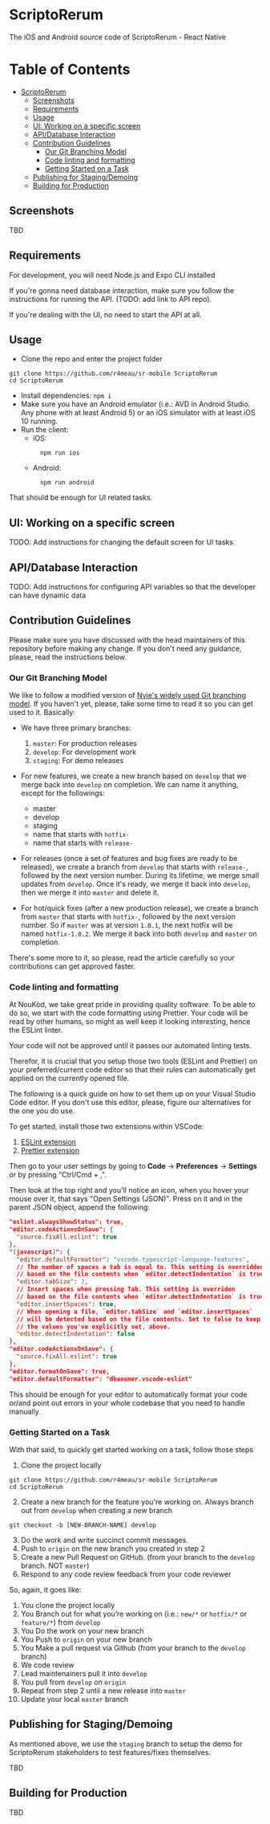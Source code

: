 # ScriptoRerum

The iOS and Android source code of ScriptoRerum - React Native

# Table of Contents

- [ScriptoRerum](#scriptorerum)
  * [Screenshots](#screenshots)
  * [Requirements](#requirements)
  * [Usage](#usage)
  * [UI: Working on a specific screen](#ui--working-on-a-specific-screen)
  * [API/Database Interaction](#api-database-interaction)
  * [Contribution Guidelines](#contribution-guidelines)
    + [Our Git Branching Model](#our-git-branching-model)
    + [Code linting and formatting](#code-linting-and-formatting)
    + [Getting Started on a Task](#getting-started-on-a-task)
  * [Publishing for Staging/Demoing](#publishing-for-staging-demoing)
  * [Building for Production](#building-for-production)

## Screenshots

TBD

## Requirements

For development, you will need Node.js and Expo CLI installed

If you're gonna need database interaction, make sure you follow the instructions for running the API. (TODO: add link to API repo).

If you're dealing with the UI, no need to start the API at all.

## Usage

- Clone the repo and enter the project folder
```
git clone https://github.com/r4meau/sr-mobile ScriptoRerum
cd ScriptoRerum
```
- Install dependencies: ```npm i```
- Make sure you have an Android emulator (i.e.: AVD in Android Studio. Any phone with at least Android 5) or an iOS simulator with at least iOS 10 running.
- Run the client:
  - iOS:
    ```
      npm run ios
    ```
  - Android:
    ```
      npm run android
    ```

That should be enough for UI related tasks.

## UI: Working on a specific screen

TODO: Add instructions for changing the default screen for UI tasks

## API/Database Interaction

TODO: Add instructions for configuring API variables so that the developer can have dynamic data

## Contribution Guidelines

Please make sure you have discussed with the head maintainers of this repository before making any change.
If you don't need any guidance, please, read the instructions below.

### Our Git Branching Model

We like to follow a modified version of [Nvie's widely used Git branching model](https://nvie.com/posts/a-successful-git-branching-model/). If you haven't yet, please, take some time to read it so you can get used to it. Basically:

- We have three primary branches: 
  1. `master`: For production releases
  2. `develop`: For development work
  3. `staging`: For demo releases

- For new features, we create a new branch based on `develop` that we merge back into `develop` on completion. We can name it anything, except for the followings:
    - master
    - develop
    - staging
    - name that starts with `hotfix-`
    - name that starts with `release-`
- For releases (once a set of features and bug fixes are ready to be released), we create a branch from `develop` that starts with `release-`, followed by the next version number. During its lifetime, we merge small updates from `develop`. Once it's ready, we merge it back into `develop`, then we merge it into `master` and delete it.
- For hot/quick fixes (after a new production release), we create a branch from `master` that starts with `hotfix-`, followed by the next version number. So if `master` was at version `1.0.1`, the next hotfix will be named `hotfix-1.0.2`. We merge it back into both `develop` and `master` on completion.

There's some more to it, so please, read the article carefully so your contributions can get approved faster.

### Code linting and formatting

At NouKòd, we take great pride in providing quality software. To be able to do so, we start with the code formatting using Prettier. Your code will be read by other humans, so might as well keep it looking interesting, hence the ESLint linter.

Your code will not be approved until it passes our automated linting tests.

Therefor, it is crucial that you setup those two tools (ESLint and Prettier) on your preferred/current code editor so that their rules can automatically get applied on the currently opened file.

The following is a quick guide on how to set them up on your Visual Studio Code editor. If you don't use this editor, please, figure our alternatives for the one you do use.

To get started, install those two extensions within VSCode:
1. [ESLint extension](https://marketplace.visualstudio.com/items?itemName=dbaeumer.vscode-eslint)
2. [Prettier extension](https://marketplace.visualstudio.com/items?itemName=esbenp.prettier-vscode)

Then go to your user settings by going to **Code** -> **Preferences** -> **Settings** or by pressing "Ctrl/Cmd + ,".

Then look at the top right and you'll notice an icon, when you hover your mouse over it, that says "Open Settings (JSON)". Press on it and in the parent JSON object, append the following:
```json
"eslint.alwaysShowStatus": true,
"editor.codeActionsOnSave": {
  "source.fixAll.eslint": true
},
"[javascript]": {
  "editor.defaultFormatter": "vscode.typescript-language-features",
  // The number of spaces a tab is equal to. This setting is overridden
  // based on the file contents when `editor.detectIndentation` is true.
  "editor.tabSize": 2,
  // Insert spaces when pressing Tab. This setting is overriden
  // based on the file contents when `editor.detectIndentation` is true.
  "editor.insertSpaces": true,
  // When opening a file, `editor.tabSize` and `editor.insertSpaces`
  // will be detected based on the file contents. Set to false to keep
  // the values you've explicitly set, above.
  "editor.detectIndentation": false
},
"editor.codeActionsOnSave": {
  "source.fixAll.eslint": true
},
"editor.formatOnSave": true,
"editor.defaultFormatter": "dbaeumer.vscode-eslint"
```

This should be enough for your editor to automatically format your code or/and point out errors in your whole codebase that you need to handle manually.

### Getting Started on a Task

With that said, to quickly get started working on a task, follow those steps
1. Clone the project locally
```
git clone https://github.com/r4meau/sr-mobile ScriptoRerum
cd ScriptoRerum
```
2. Create a new branch for the feature you're working on. Always branch out from `develop` when creating a new branch
```
git checkout -b [NEW-BRANCH-NAME] develop
```
3. Do the work and write succinct commit messages.
4. Push to `origin` on the new branch you created in step 2
5. Create a new Pull Request on GitHub. (from your branch to the `develop` branch. NOT `master`)
6. Respond to any code review feedback from your code reviewer

So, again, it goes like:
1. You clone the project locally
2. You Branch out for what you’re working on (i.e.: `new/*` or `hotfix/*` or `feature/*`) from `develop`
3. You Do the work on your new branch
4. You Push to `origin` on your new branch
5. You Make a pull request via Github (from your branch to the `develop` branch)
6. We code review
7. Lead maintenainers pull it into `develop`
8. You pull from `develop` on `origin`
9. Repeat from step 2 until a new release into `master`
10. Update your local `master` branch

## Publishing for Staging/Demoing

As mentioned above, we use the `staging` branch to setup the demo for ScriptoRerum stakeholders to test features/fixes themselves.

TBD

## Building for Production

TBD

